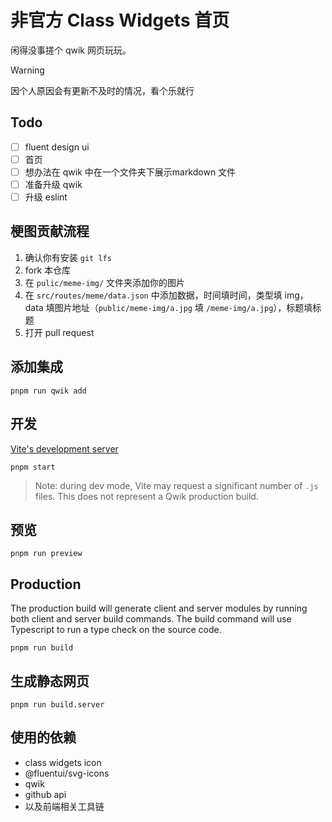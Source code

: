 # 非官方 Class Widgets 首页

闲得没事搓个 qwik 网页玩玩。

> [!WARNING]
> 因个人原因会有更新不及时的情况，看个乐就行

## Todo

- [ ] fluent design ui
- [ ] 首页
- [ ] 想办法在 qwik 中在一个文件夹下展示markdown 文件
- [ ] 准备升级 qwik
- [ ] 升级 eslint

## 梗图贡献流程

1. 确认你有安装 `git lfs`
2. fork 本仓库
3. 在 `pulic/meme-img/` 文件夹添加你的图片
4. 在 `src/routes/meme/data.json` 中添加数据，时间填时间，类型填 img，data 填图片地址（`public/meme-img/a.jpg` 填 `/meme-img/a.jpg`），标题填标题
5. 打开 pull request

## 添加集成

```shell
pnpm run qwik add
```

## 开发

[Vite's development server](https://vitejs.dev/)

```shell
pnpm start
```

> Note: during dev mode, Vite may request a significant number of `.js` files. This does not represent a Qwik production build.

## 预览

```shell
pnpm run preview
```

## Production

The production build will generate client and server modules by running both client and server build commands. The build command will use Typescript to run a type check on the source code.

```shell
pnpm run build
```

## 生成静态网页

```shell
pnpm run build.server
```

## 使用的依赖

- class widgets icon
- @fluentui/svg-icons
- qwik
- github api
- 以及前端相关工具链
